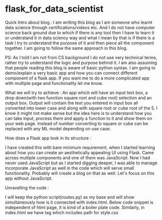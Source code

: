 # flask_for_data_scientist
Quick Intro about blog :
I am writing this blog as I am someone who learnt data science through certifications/videos etc. And I do not have computer science back ground due to which if there is any tool then I have to learn it or understand it in data sciency way and what I mean by that is if there is a task I try to understand the purpose of it and then piece all the component together. I am going to follow the same approach in this blog.

PS: As I told I am not from CS background I do not use very technical terms, rather try to understand the logic and purpose behind it. I am also assuming that people reading this blog is aware of basic python syntax. I am going to demo/explain a very basic app and how you can connect different component of a flask app. If you want me to do a more complicated app with multiple page and functionality let me know.

What we will try to achieve :
An app which will have an input text box, a drop down(with two function square root and cube root) selection and an output box.
Output will contain the text you entered in input box all converted into lower case and along with square root or cube root of the 5. I know it might not make sense but the idea here is to understand how you can take input, process them and apply a function to it and show them on your web page. Instead of number converting to square or cube can be replaced with any ML model depending on use case.




















How does a Flask app look in its structure :

I have created this with bare minimum requirement, when I started learning about how you can create an aesthetically appealing UI using Flask. Came across multiple components and one of them was  JavaScript. Now I had never used JavaScript but as I started digging deeper, I was able to manage incorporate JavaScript as well in the code  which will serve small functionality. Probably will create a blog on that as well. Let's focus on this app without JavaScript.

Unravelling the code :

I will keep the python script(routes.py) as my base and will show simultaneously how is it connected with index.html. Below code snippet is independent of html page, it is kind of a boiler plate code.
Similarly, in index.html we have <head> tag which includes path for style.css







